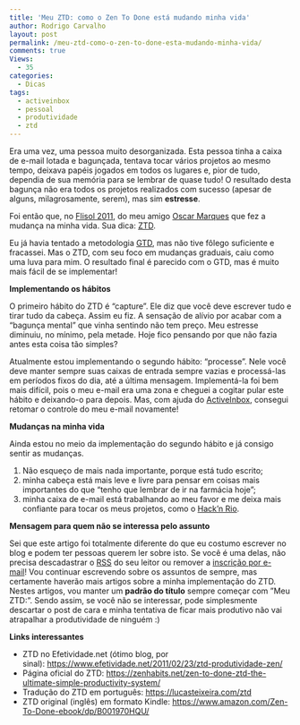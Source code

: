 ```yaml
---
title: 'Meu ZTD: como o Zen To Done está mudando minha vida'
author: Rodrigo Carvalho
layout: post
permalink: /meu-ztd-como-o-zen-to-done-esta-mudando-minha-vida/
comments: true
Views:
  - 35
categories:
  - Dicas
tags:
  - activeinbox
  - pessoal
  - produtividade
  - ztd
---
```

Era uma vez, uma pessoa muito desorganizada. Esta pessoa tinha a caixa de e-mail lotada e bagunçada, tentava tocar vários projetos ao mesmo tempo, deixava papéis jogados em todos os lugares e, pior de tudo, dependia de sua memória para se lembrar de quase tudo! O resultado desta bagunça não era todos os projetos realizados com sucesso (apesar de alguns, milagrosamente, serem), mas sim **estresse**.

Foi então que, no <a title="Site do Flisol 2011" href="https://softwarelivre-rj.org/flisol2011" target="_blank">Flisol 2011</a>, do meu amigo <a title="Twitter do Oscar Marques" href="https://twitter.com/f117usbr" target="_blank">Oscar Marques</a> que fez a mudança na minha vida. Sua dica: <a title="ZTD no Efetividade.net" href="https://www.efetividade.net/2011/02/23/ztd-produtividade-zen/" target="_blank">ZTD</a>.

Eu já havia tentado a metodologia <a title="GTD no Efetividade.net" href="https://www.efetividade.net/2011/02/21/gtd/" target="_blank">GTD</a>, mas não tive fôlego suficiente e fracassei. Mas o ZTD, com seu foco em mudanças graduais, caiu como uma luva para mim. O resultado final é parecido com o GTD, mas é muito mais fácil de se implementar!

**Implementando os hábitos**

O primeiro hábito do ZTD é &#8220;capture&#8221;. Ele diz que você deve escrever tudo e tirar tudo da cabeça. Assim eu fiz. A sensação de alívio por acabar com a &#8220;bagunça mental&#8221; que vinha sentindo não tem preço. Meu estresse diminuiu, no mínimo, pela metade. Hoje fico pensando por que não fazia antes esta coisa tão simples?

Atualmente estou implementando o segundo hábito: &#8220;processe&#8221;. Nele você deve manter sempre suas caixas de entrada sempre vazias e processá-las em períodos fixos do dia, até a última mensagem. Implementá-la foi bem mais difícil, pois o meu e-mail era uma zona e cheguei a cogitar pular este hábito e deixando-o para depois. Mas, com ajuda do <a title="Site de ActiveInbox" href="https://www.activeinboxhq.com/" target="_blank">ActiveInbox</a>, consegui retomar o controle do meu e-mail novamente!

**Mudanças na minha vida**

Ainda estou no meio da implementação do segundo hábito e já consigo sentir as mudanças.

1.  Não esqueço de mais nada importante, porque está tudo escrito;
2.  minha cabeça está mais leve e livre para pensar em coisas mais importantes do que &#8220;tenho que lembrar de ir na farmácia hoje&#8221;;
3.  minha caixa de e-mail está trabalhando ao meu favor e me deixa mais confiante para tocar os meus projetos, como o <a title="Site do Hack'n Rio" href="https://hacknrio.org" target="_blank">Hack&#8217;n Rio</a>.

**Mensagem para quem não se interessa pelo assunto**

Sei que este artigo foi totalmente diferente do que eu costumo escrever no blog e podem ter pessoas querem ler sobre isto. Se você é uma delas, não precisa descadastrar o <a title="Feed RSS do blog" href="feed" target="_blank">RSS</a> do seu leitor ou remover a <a title="Receba os artigos por e-mail" href="https://feedburner.google.com/fb/a/mailverify?uri=RodrigoCarvalho" target="_blank">inscrição por e-mail</a>! Vou continuar escrevendo sobre os assuntos de sempre, mas certamente haverão mais artigos sobre a minha implementação do ZTD. Nestes artigos, vou manter um **padrão do título** sempre começar com &#8221;Meu ZTD:&#8221;. Sendo assim, se você não se interessar, pode simplesmente descartar o post de cara e minha tentativa de ficar mais produtivo não vai atrapalhar a produtividade de ninguém :)

**Links interessantes**

*   ZTD no Efetividade.net (ótimo blog, por sinal): <https://www.efetividade.net/2011/02/23/ztd-produtividade-zen/>
*   Página oficial do ZTD: <https://zenhabits.net/zen-to-done-ztd-the-ultimate-simple-productivity-system/>
*   Tradução do ZTD em português: <https://lucasteixeira.com/ztd>
*   ZTD original (inglês) em formato Kindle: <https://www.amazon.com/Zen-To-Done-ebook/dp/B001970HQU/>
